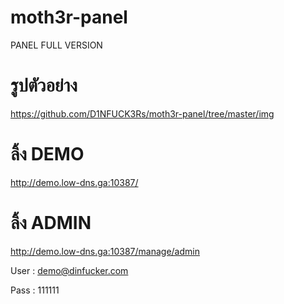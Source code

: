 # moth3r-panel

PANEL FULL VERSION

# รูปตัวอย่าง
https://github.com/D1NFUCK3Rs/moth3r-panel/tree/master/img

# ลิ้ง DEMO 
http://demo.low-dns.ga:10387/

# ลิ้ง ADMIN
http://demo.low-dns.ga:10387/manage/admin


User : demo@dinfucker.com

Pass : 111111
